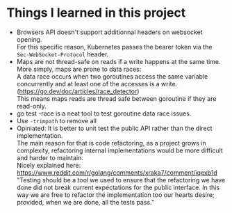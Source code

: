# Things I learned in this project

* Browsers API doesn't support additionnal headers on websocket opening. \
  For this specific reason, Kubernetes passes the bearer token via the `Sec-WebSocket-Protocol` header.
* Maps are not thread-safe on reads if a write happens at the same time. 
  More simply, maps are prone to data races: \
  A data race occurs when two goroutines access the same variable concurrently and at least one of the accesses is a write.
  (https://go.dev/doc/articles/race_detector) \
  This means maps reads are thread safe between goroutine if they are read-only.
* go test -race is a neat tool to test goroutine data race issues.
* Use `-trimpath` to remove all
* Opiniated: It is better to unit test the public API rather than the direct implementation. \
  The main reason for that is code refactoring, as a project grows in complexity, refactoring internal implementations would be more difficult and harder to maintain. \
  Nicely explained here: https://www.reddit.com/r/golang/comments/xraka7/comment/iqexb1d \
  "Testing should be a tool we used to ensure that the refactoring we have done did not break current expectations for the public interface. In this way we are free to refactor the implementation too our hearts desire; provided, when we are done, all the tests pass."
